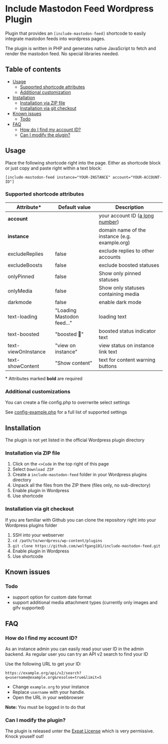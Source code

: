 # Include Mastodon Feed Wordpress Plugin

Plugin that provides an `[include-mastodon-feed]` shortcode to easily integrate mastodon feeds into wordpress pages.

The plugin is written in PHP and generates native JavaScript to fetch and render the mastodon feed. No special libraries needed.

## Table of contents
* [Usage](#usage)
  * [Supported shortcode attributes](#supported-shortcode-attributes)
  * [Additional customization](#additional-customizations)
* [Installation](#installation)
  * [Installation via ZIP file](#installation-via-zip-file)
  * [Installation via git checkout](#installation-via-git-checkout)
* [Known issues](#known-issues)
  * [Todo](#todo)
* [FAQ](#faq)
  * [How do I find my account ID?](#how-do-i-find-my-account-id)
  * [Can I modify the plugin?](#can-i-modify-the-plugin)

## Usage

Place the following shortcode right into the page. Either as shortcode block or just copy and paste right within a text block:

```[include-mastodon-feed instance="YOUR-INSTANCE" account="YOUR-ACCOUNT-ID"]```

### Supported shortcode attributes

 | Attribute*         | Default value                 | Description                                                       |
| ------------------- | ----------------------------- | ----------------------------------------------------------------- |
| **account**         |                               | your account ID ([a long number](#how-do-i-find-my-account-id))   |
| **instance**        |                               | domain name of the instance (e.g. example.org)                    |
| excludeReplies      | false                         | exclude replies to other accounts                                 |
| excludeBoosts       | false                         | exclude boosted statuses                                          |
| onlyPinned          | false                         | Show only pinned statuses                                         |
| onlyMedia           | false                         | Show only statuses containing media                               |
| darkmode            | false                         | enable dark mode                                                  |
| text-loading        | "Loading Mastodon feed..."    | loading text                                                      |
| text-boosted        | "boosted 🚀"                  | boosted status indicator text                                     |
| text-viewOnInstance | "view on instance"            | view status on instance link text                                 |
| text-showContent    | "Show content"                | text for content warning buttons                                  |

\* Attributes marked **bold** are required

### Additional customizations

You can create a file config.php to overrwrite select settings

See [config-example.php](config-example.php) for a full list of supported settings

## Installation

The plugin is not yet listed in the official Wordpress plugin directory

### Installation via ZIP file

1. Click on the `<>Code` in the top right of this page
2. Select `Download ZIP`
3. Create a `include-mastodon-feed` folder in your Wordpress plugins directory
4. Unpack all the files from the ZIP there (files only, no sub-directory)
5. Enable plugin in Wordpress
6. Use shortcode

### Installation via git checkout

If you are familiar with Github you can clone the repository right into your Wordpress plugins folder

1. SSH into your webserver
2. `cd /path/to/wordpress/wp-content/plugins`
3. `git clone https://github.com/wolfgang101/include-mastodon-feed.git`
4. Enable plugin in Wordpress
5. Use shortcode

## Known issues

### Todo

* support option for custom date format
* support additional media attachment types (currently only images and gifv supported)

## FAQ

### How do I find my account ID?
As an instance admin you can easily read your user ID in the admin backend. As regular user you can try an API v2 search to find your ID

Use the following URL to get your ID:

```https://example.org/api/v2/search?q=username@example.org&resolve=true&limit=5```

* Change `example.org` to your instance
* Replace `username` with your handle.
* Open the URL in your webbrowser

**Note:** You must be logged in to do that

### Can I modify the plugin?
The plugin is released unter the [Expat License](LICENSE) which is very permissive. Knock youself out!